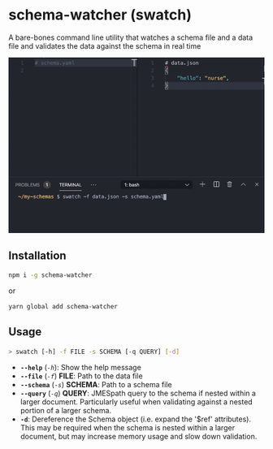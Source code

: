# schema-watcher (swatch)

A bare-bones command line utility that watches a schema file and a data file
and validates the data against the schema in real time

![swatch demo](https://github.com/jdthorpe/schema-watcher/raw/master/demo.gif)

## Installation

```sh
npm i -g schema-watcher
```

or

```sh
yarn global add schema-watcher
```

## Usage

```sh
> swatch [-h] -f FILE -s SCHEMA [-q QUERY] [-d]
```

* **`--help`** (*`-h`*): Show the help message
* **`--file`** (*`-f`*) **FILE**:  Path to the data file
* **`--schema`** (*`-s`*) **SCHEMA**: Path to a schema file
* **`--query`** (*`-q`*) **QUERY**: JMESpath query to the schema if nested
    within a larger document. Particularly useful when validating against a
    nested portion of a larger schema.
* **`-d`**: Dereference the Schema object (i.e. expand the '$ref' attributes).
    This may be required when the schema is nested within a larger document,
    but may increase memory usage and slow down validation.
